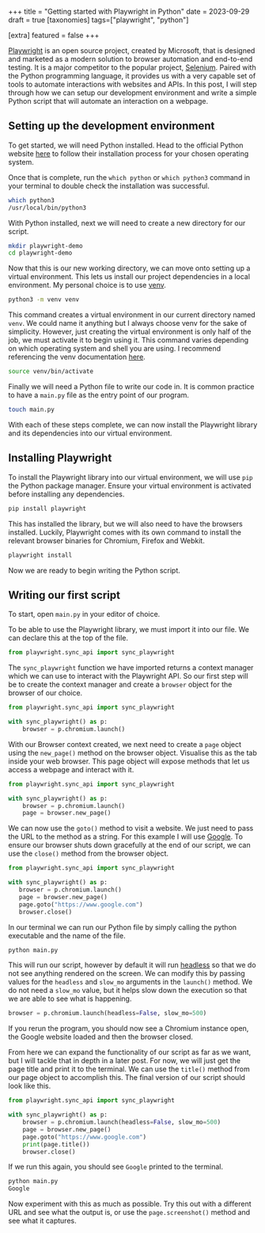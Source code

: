 +++
title = "Getting started with Playwright in Python"
date = 2023-09-29
draft = true
[taxonomies]
tags=["playwright", "python"]

[extra]
featured = false
+++

[Playwright](https://playwright.dev/) is an open source project, created by Microsoft, that is designed and marketed as a modern solution to browser automation and end-to-end testing. It is a major competitor to the popular project, [Selenium](https://www.selenium.dev). Paired with the Python programming language, it provides us with a very capable set of tools to automate interactions with websites and APIs. In this post, I will step through how we can setup our development environment and write a simple Python script that will automate an interaction on a webpage.

## Setting up the development environment
To get started, we will need Python installed. Head to the official Python website [here](https://www.python.org/downloads/) to follow their installation process for your chosen operating system.

Once that is complete, run the `which python` or `which python3` command in your terminal to double check the installation was successful.
```sh
which python3
/usr/local/bin/python3
```

With Python installed, next we will need to create a new directory for our script.
```sh
mkdir playwright-demo
cd playwright-demo
```

Now that this is our new working directory, we can move onto setting up a virtual environment. This lets us install our project dependencies in a local environment. My personal choice is to use [venv](https://docs.python.org/3/library/venv.html).

```sh
python3 -m venv venv
```
This command creates a virtual environment in our current directory named `venv`. We could name it anything but I always choose venv for the sake of simplicity. However, just creating the virtual environment is only half of the job, we must activate it to begin using it. This command varies depending on which operating system and shell you are using. I recommend referencing the venv documentation [here](https://docs.python.org/3/library/venv.html#how-venvs-work).

```sh
source venv/bin/activate
```

Finally we will need a Python file to write our code in. It is common practice to have a `main.py` file as the entry point of our program.
```sh
touch main.py
```
With each of these steps complete, we can now install the Playwright library and its dependencies into our virtual environment.

## Installing Playwright

To install the Playwright library into our virtual environment, we will use `pip` the Python package manager. Ensure your virtual environment is activated before installing any dependencies.

```sh
pip install playwright
```

This has installed the library, but we will also need to have the browsers installed. Luckily, Playwright comes with its own command to install the relevant browser binaries for Chromium, Firefox and Webkit.

```sh
playwright install
```

Now we are ready to begin writing the Python script.

## Writing our first script

To start, open `main.py` in your editor of choice.

To be able to use the Playwright library, we must import it into our file. We can declare this at the top of the file.
```python
from playwright.sync_api import sync_playwright
```

The `sync_playwright` function we have imported returns a context manager which we can use to interact with the Playwright API. So our first step will be to create the context manager and create a `browser` object for the browser of our choice.

```python
from playwright.sync_api import sync_playwright

with sync_playwright() as p:
    browser = p.chromium.launch()
```

With our Browser context created, we next need to create a `page` object using the `new_page()` method on the browser object. Visualise this as the tab inside your web browser. This page object will expose methods that let us access a webpage and interact with it.


```python
from playwright.sync_api import sync_playwright

with sync_playwright() as p:
    browser = p.chromium.launch()
    page = browser.new_page()
```

We can now use the `goto()` method to visit a website. We just need to pass the URL to the method as a string. For this example I will use [Google](https://www.google.com). To ensure our browser shuts down gracefully at the end of our script, we can use the `close()` method from the browser object.

 ```python
from playwright.sync_api import sync_playwright

with sync_playwright() as p:
    browser = p.chromium.launch()
    page = browser.new_page()
    page.goto("https://www.google.com")
    browser.close()
```

In our terminal we can run our Python file by simply calling the python executable and the name of the file.
```sh
python main.py
```

This will run our script, however by default it will run [headless](https://playwright.dev/python/docs/debug#headed-mode) so that we do not see anything rendered on the screen. We can modify this by passing values for the `headless` and `slow_mo` arguments in the `launch()` method. We do not need a `slow_mo` value, but it helps slow down the execution so that we are able to see what is happening.

```python
browser = p.chromium.launch(headless=False, slow_mo=500)
```
If you rerun the program, you should now see a Chromium instance open, the Google website loaded and then the browser closed.

From here we can expand the functionality of our script as far as we want, but I will tackle that in depth in a later post. For now, we will just get the page title and print it to the terminal. We can use the `title()` method from our page object to accomplish this. The final version of our script should look like this.

```python
from playwright.sync_api import sync_playwright

with sync_playwright() as p:
    browser = p.chromium.launch(headless=False, slow_mo=500)
    page = browser.new_page()
    page.goto("https://www.google.com")
    print(page.title())
    browser.close()
```

If we run this again, you should see `Google` printed to the terminal.

```sh
python main.py
Google
```

Now experiment with this as much as possible. Try this out with a different URL and see what the output is, or use the `page.screenshot()` method and see what it captures.